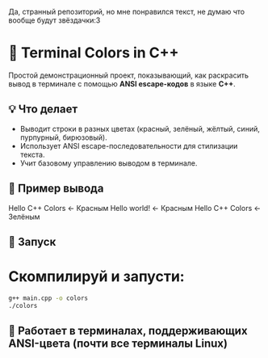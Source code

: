 Да, странный репозиторий, но мне понравился текст, не думаю что вообще будут звёздачки:3
# 🎨 Terminal Colors in C++

Простой демонстрационный проект, показывающий, как раскрасить вывод в терминале с помощью **ANSI escape-кодов** в языке **C++**.

## 💡 Что делает

- Выводит строки в разных цветах (красный, зелёный, жёлтый, синий, пурпурный, бирюзовый).
- Использует ANSI escape-последовательности для стилизации текста.
- Учит базовому управлению выводом в терминале.

## 🧪 Пример вывода
Hello C++ Colors ← Красным
Hello world! ← Красным
Hello C++ Colors ← Зелёным

## 🚀 Запуск

# Скомпилируй и запусти:

```bash
g++ main.cpp -o colors
./colors
```
## 🐧 Работает в терминалах, поддерживающих ANSI-цвета (почти все терминалы Linux)
